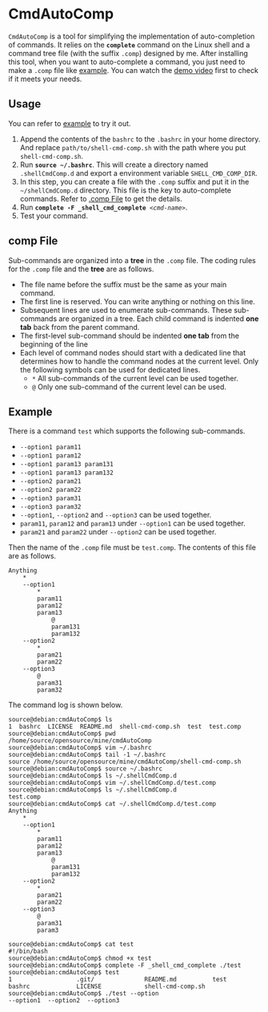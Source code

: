 # CmdAutoComp
`CmdAutoComp` is a tool for simplifying the implementation of auto-completion of commands. It relies on the **`complete`** command on the Linux shell and a command tree file (with the suffix `.comp`) designed by me. After installing this tool, when you want to auto-complete a command, you just need to make a `.comp` file like [example](#example). You can watch the [demo video](https://pushmindstack.com/doku.php?id=opensource:cmd-comp#demo_video) first to check if it meets your needs.

## Usage
You can refer to [example](#example) to try it out.

1. Append the contents of the `bashrc` to the `.bashrc` in your home directory. And replace `path/to/shell-cmd-comp.sh` with the path where you put `shell-cmd-comp.sh`.
2. Run **`source ~/.bashrc`**. This will create a directory named `.shellCmdComp.d` and export a environment variable `SHELL_CMD_COMP_DIR`.
3. In this step, you can create a file with the `.comp` suffix and put it in the `~/shellCmdComp.d` directory. This file is the key to auto-complete commands. Refer to [.comp File](#comp-file) to get the details.
4. Run **`complete -F _shell_cmd_complete `***`<cmd-name>`*.
5. Test your command.

## comp File
Sub-commands are organized into a **tree** in the `.comp` file. The coding rules for the `.comp` file and the **tree** are as follows.

- The file name before the suffix must be the same as your main command.
- The first line is reserved. You can write anything or nothing on this line.
- Subsequent lines are used to enumerate sub-commands. These sub-commands are organized in a tree. Each child command is indented **one tab** back from the parent command.
- The first-level sub-command should be indented **one tab** from the beginning of the line
- Each level of command nodes should start with a dedicated line that determines how to handle the command nodes at the current level. Only the following symbols can be used for dedicated lines.
  - `*` All sub-commands of the current level can be used together.
  - `@` Only one sub-command of the current level can be used.

## Example
There is a command `test` which supports the following sub-commands.

- `--option1 param11`
- `--option1 param12`
- `--option1 param13 param131`
- `--option1 param13 param132`
- `--option2 param21`
- `--option2 param22`
- `--option3 param31`
- `--option3 param32`
- `--option1`, `--option2` and `--option3` can be used together.
- `param11`, `param12` and `param13` under `--option1` can be used together.
- `param21` and `param22` under `--option2` can be used together.

Then the name of the `.comp` file must be `test.comp`. The contents of this file are as follows.

```
Anything
	*
	--option1
		*
		param11
		param12
		param13
			@
			param131
			param132
	--option2
		*
		param21
		param22
	--option3
		@
		param31
		param32
```

The command log is shown below.
```
source@debian:cmdAutoComp$ ls
1  bashrc  LICENSE  README.md  shell-cmd-comp.sh  test  test.comp
source@debian:cmdAutoComp$ pwd
/home/source/opensource/mine/cmdAutoComp
source@debian:cmdAutoComp$ vim ~/.bashrc
source@debian:cmdAutoComp$ tail -1 ~/.bashrc
source /home/source/opensource/mine/cmdAutoComp/shell-cmd-comp.sh
source@debian:cmdAutoComp$ source ~/.bashrc
source@debian:cmdAutoComp$ ls ~/.shellCmdComp.d
source@debian:cmdAutoComp$ vim ~/.shellCmdComp.d/test.comp
source@debian:cmdAutoComp$ ls ~/.shellCmdComp.d
test.comp
source@debian:cmdAutoComp$ cat ~/.shellCmdComp.d/test.comp
Anything
	*
	--option1
		*
		param11
		param12
		param13
			@
			param131
			param132
	--option2
		*
		param21
		param22
	--option3
		@
		param31
		param3

source@debian:cmdAutoComp$ cat test
#!/bin/bash
source@debian:cmdAutoComp$ chmod +x test
source@debian:cmdAutoComp$ complete -F _shell_cmd_complete ./test
source@debian:cmdAutoComp$ test
1                  .git/              README.md          test
bashrc             LICENSE            shell-cmd-comp.sh
source@debian:cmdAutoComp$ ./test --option
--option1  --option2  --option3
```
